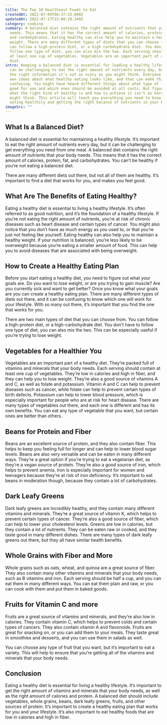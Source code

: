 ```yaml
---
title: The Top 10 Healthiest Foods to Eat
createdAt: 2022-07-09T06:37:33.600Z
updatedAt: 2022-07-17T15:00:29.349Z
category: cooking
summary: A balanced diet contains the right amount of nutrients that your body
  needs. This means that it has the correct amount of calories, protein, fat,
  and carbohydrates. Eating healthy can also help you to maintain a healthy
  weight. There are many different types of diets that you can choose from. You
  can follow a high-protein diet, or a high carbohydrate diet. You don’t have to
  follow one type of diet, you can also mix the two. Each serving should contain
  at least one cup of vegetables. Vegetables are an important part of a healthy
  diet.
intro: Keeping a balanced diet is essential for leading a healthy lifestyle. It
  can be challenging to eat the right amount of nutrients every day, but with
  the right information it’s not as scary as you might think. Everyone has their
  own ideas about what healthy eating looks like, and that can make things
  confusing. You might have heard different things about what type of food is
  good for you and which ones should be avoided at all costs. But figuring out
  what the right kind of healthy is and how to achieve it isn’t as hard as you
  might think. This article will teach you everything you need to know about
  eating healthily and getting the right balance of nutrients in your body.
imageSrc: ""
---
```


## What Is a Balanced Diet?

A balanced diet is essential for maintaining a healthy lifestyle. It’s important to eat the right amount of nutrients every day, but it can be challenging to get everything you need from one meal. A balanced diet contains the right amount of nutrients that your body needs. This means that it has the correct amount of calories, protein, fat, and carbohydrates. You can’t be healthy if you’re not eating a balanced diet.

There are many different diets out there, but not all of them are healthy. It’s important to find a diet that works for you, and makes you feel good.

## What Are The Benefits of Eating Healthy?

Eating a healthy diet is essential to living a healthy lifestyle. It’s often referred to as good nutrition, and it’s the foundation of a healthy lifestyle. If you’re not eating the right amount of nutrients, you’re at risk of chronic diseases such as heart disease and certain types of cancer. You might also notice that you don’t have as much energy as you used to, or that you’re just not feeling like yourself. Eating healthy can also help you to maintain a healthy weight. If your nutrition is balanced, you’re less likely to be overweight because you’re eating a smaller amount of food. This can help you to avoid diseases that are associated with being overweight.

## How to Create a Healthy Eating Plan

Before you start eating a healthy diet, you need to figure out what your goals are. Do you want to lose weight, or are you trying to gain muscle? Are you currently sick and want to get better? Once you know what your goals are you can create a healthy eating plan. There are many different types of diets out there, and it can be confusing to know which one will work for your lifestyle. With so many out there, it’s important that you find the one that works for you.

There are two main types of diet that you can choose from. You can follow a high-protein diet, or a high-carbohydrate diet. You don’t have to follow one type of diet, you can also mix the two. This can be especially useful if you’re trying to lose weight.

## Vegetables for a Healthier You

Vegetables are an important part of a healthy diet. They’re packed full of vitamins and minerals that your body needs. Each serving should contain at least one cup of vegetables. They’re low in calories and high in fiber, and they can help you to lose weight. They’re also a good source of vitamins A and C, as well as folate and potassium. Vitamin A and C can help to prevent diseases such as cancer, while folate can help to prevent certain types of birth defects. Potassium can help to lower blood pressure, which is especially important for people who are at risk for heart disease. There are many types of vegetables out there, and each one is different and has its own benefits. You can eat any type of vegetable that you want, but certain ones are better than others.

## Beans for Protein and Fiber

Beans are an excellent source of protein, and they also contain fiber. This helps to keep you feeling full for longer and can help to lower blood sugar levels. Beans are also very versatile and can be eaten in many different ways. They’re a great option if you’re trying to eat a vegetarian diet, as they’re a vegan source of protein. They’re also a good source of iron, which helps to prevent anemia. Iron is especially important for women and teenagers because they’re at risk of iron deficiency. It’s important to eat beans in moderation though, because they contain a lot of carbohydrates.

## Dark Leafy Greens

Dark leafy greens are incredibly healthy, and they contain many different vitamins and minerals. They’re a great source of vitamin K, which helps to prevent certain types of cancer. They’re also a good source of fiber, which can help to lower your cholesterol levels. Greens are low in calories, but they contain a lot of nutrients. They can be eaten raw or cooked, and they taste good in many different dishes. There are many types of dark leafy greens out there, but they all have similar health benefits.

## Whole Grains with Fiber and More

Whole grains such as oats, wheat, and quinoa are a great source of fiber. They also contain many other vitamins and minerals that your body needs, such as B vitamins and iron. Each serving should be half a cup, and you can eat them in many different ways. You can eat them plain and raw, or you can cook with them and put them in baked goods.

## Fruits for Vitamin C and more

Fruits are a great source of vitamins and minerals, and they’re also low in calories. They contain vitamin C, which helps to prevent colds and certain types of cancers. They also contain vitamin A and flavonoids. Fruits are great for snacking on, or you can add them to your meals. They taste great in smoothies and desserts, and you can use them in salads as well.

You can choose any type of fruit that you want, but it’s important to eat a variety. This will help to ensure that you’re getting all of the vitamins and minerals that your body needs.

## Conclusion

Eating a healthy diet is essential for living a healthy lifestyle. It’s important to get the right amount of vitamins and minerals that your body needs, as well as the right amount of calories and protein. A balanced diet should include vegetables, whole grains, beans, dark leafy greens, fruits, and other sources of protein. It’s important to create a healthy eating plan that works for you and your lifestyle. It’s also important to eat healthy foods that are low in calories and high in fiber.
